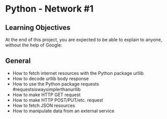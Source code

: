 # Python - Network #1
## Learning Objectives
At the end of this project, you are expected to be able to explain to anyone, without the help of Google:

## General
- How to fetch internet resources with the Python package urllib
- How to decode urllib body response
- How to use the Python package requests #requestsiswaysimplerthanurllib
- How to make HTTP GET request
- How to make HTTP POST/PUT/etc. request
- How to fetch JSON resources
- How to manipulate data from an external service
